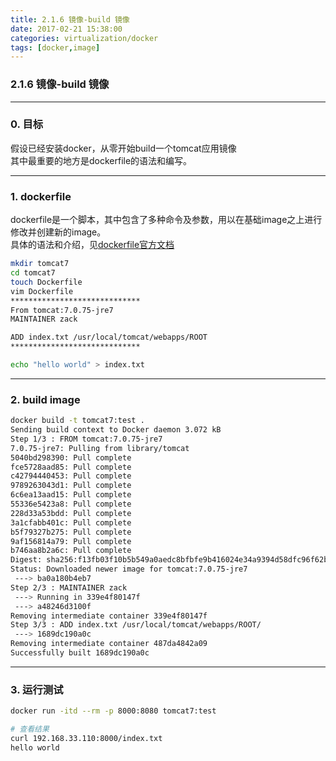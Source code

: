 ```yaml
---
title: 2.1.6 镜像-build 镜像
date: 2017-02-21 15:38:00
categories: virtualization/docker
tags: [docker,image]
---
```

### 2.1.6 镜像-build 镜像

---

### 0. 目标
假设已经安装docker，从零开始build一个tomcat应用镜像  
其中最重要的地方是dockerfile的语法和编写。

---

### 1. dockerfile
dockerfile是一个脚本，其中包含了多种命令及参数，用以在基础image之上进行修改并创建新的image。  
具体的语法和介绍，见[dockerfile官方文档](https://docs.docker.com/engine/reference/builder/)
``` bash
mkdir tomcat7
cd tomcat7
touch Dockerfile
vim Dockerfile
*****************************
From tomcat:7.0.75-jre7
MAINTAINER zack

ADD index.txt /usr/local/tomcat/webapps/ROOT
*****************************

echo "hello world" > index.txt
```

---

### 2. build image
``` bash
docker build -t tomcat7:test .
Sending build context to Docker daemon 3.072 kB
Step 1/3 : FROM tomcat:7.0.75-jre7
7.0.75-jre7: Pulling from library/tomcat
5040bd298390: Pull complete
fce5728aad85: Pull complete
c42794440453: Pull complete
9789263043d1: Pull complete
6c6ea13aad15: Pull complete
55336e5423a8: Pull complete
228d33a53bdd: Pull complete
3a1cfabb401c: Pull complete
b5f79327b275: Pull complete
9af156814a79: Pull complete
b746aa8b2a6c: Pull complete
Digest: sha256:f13fb03f10b5b549a0aedc8bfbfe9b416024e34a9394d58dfc96f62b01ace2fd
Status: Downloaded newer image for tomcat:7.0.75-jre7
 ---> ba0a180b4eb7
Step 2/3 : MAINTAINER zack
 ---> Running in 339e4f80147f
 ---> a48246d3100f
Removing intermediate container 339e4f80147f
Step 3/3 : ADD index.txt /usr/local/tomcat/webapps/ROOT/
 ---> 1689dc190a0c
Removing intermediate container 487da4842a09
Successfully built 1689dc190a0c
```

---

### 3. 运行测试
``` bash
docker run -itd --rm -p 8000:8080 tomcat7:test

# 查看结果
curl 192.168.33.110:8000/index.txt
hello world
```
